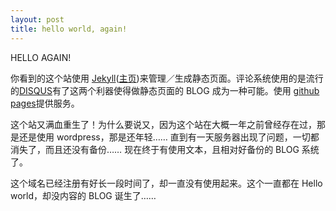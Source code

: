 ```yaml
---
layout: post
title: hello world, again!
---
```


HELLO AGAIN! 

你看到的这个站使用 [Jekyll](https://github.com/mojombo/jekyll)([主页](http://jekyllrb.com/))来管理／生成静态页面。评论系统使用的是流行的[DISQUS](http://disqus.com/)有了这两个利器使得做静态页面的 BLOG 成为一种可能。使用 [github pages](http://pages.github.com/)提供服务。

这个站又满血重生了！为什么要说又，因为这个站在大概一年之前曾经存在过，那是还是使用 wordpress，那是还年轻…… 直到有一天服务器出现了问题，一切都消失了，而且还没有备份…… 现在终于有使用文本，且相对好备份的 BLOG 系统了。

这个域名已经注册有好长一段时间了，却一直没有使用起来。这个一直都在 Hello world，却没内容的 BLOG 诞生了……